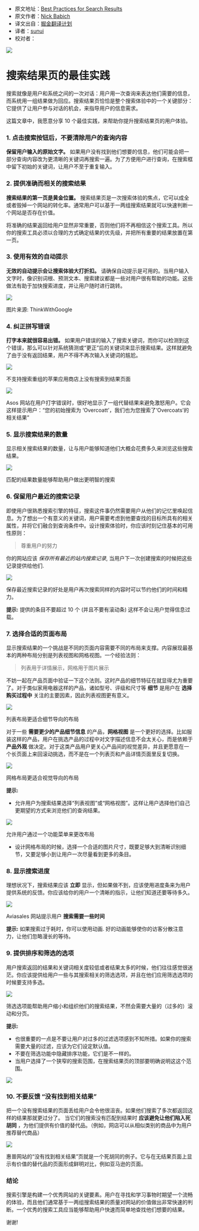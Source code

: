 * 原文地址：[Best Practices for Search Results](https://uxplanet.org/best-practices-for-search-results-1bbed9d7a311#.8pysknjlm)
* 原文作者：[Nick Babich](https://uxplanet.org/@101?source=post_header_lockup)
* 译文出自：[掘金翻译计划](https://github.com/xitu/gold-miner)
* 译者：[sunui](http://suncafe.cc)
* 校对者：

<img class="progressiveMedia-noscript js-progressiveMedia-inner" src="https://cdn-images-1.medium.com/max/800/1*HgoOq5VKfmNfswUF8GM7pg.jpeg">

# 搜索结果页的最佳实践 #

搜索就像是用户和系统之间的一次对话：用户用一次查询来表达他们需要的信息，而系统用一组结果做为回应。搜索结果页恰恰是整个搜索体验中的一个关键部分：它提供了让用户参与对话的机会，来指导用户的信息需求。

这篇文章中，我愿意分享 10 个最佳实践，来帮助你提升搜索结果页的用户体验。

### 1. 点击搜索按钮后，不要清除用户的查询内容 ###

**保留用户输入的原始文字。** 如果用户没有找到他们想要的信息，他们可能会把一部分查询内容改为更清晰的关键词再搜索一遍。为了方便用户进行查询，在搜索框中留下初始的关键词，让用户不至于重复输入。

### 2. 提供准确而相关的搜索结果 ###

**搜索结果的第一页是黄金位置。** 搜索结果页是一次搜索体验的焦点，它可以成全或者毁掉一个网站的转化率。通常用户可以基于一两组搜索结果就可以快速判断一个网站是否存在价值。

将准确的结果返回给用户显然非常重要，否则他们将不再相信这个搜索工具。所以你的搜索工具必须以合理的方式确定结果的优先级，并把所有重要的结果放置在第一页。

### 3. 使用有效的自动提示 ###

**无效的自动提示会让搜索体验大打折扣。** 请确保自动提示是可用的。当用户输入文字时，像识别词根、预测文本、搜索建议都是一些对用户很有帮助的功能。这些做法有助于加快搜索进度，并让用户随时进行跳转。

<img class="progressiveMedia-noscript js-progressiveMedia-inner" src="https://cdn-images-1.medium.com/max/800/1*AQFWWqXrznprydFeOL-axg.png">

图片来源: ThinkWithGoogle

### 4. 纠正拼写错误 ###

**打字本来就很容易出错。** 如果用户错误的输入了搜索关键词，而你可以检测到这个错误，那么可以针对系统猜测或“更正”后的关键词来显示搜索结果。这样就避免了由于没有返回结果，用户不得不再次输入关键词的尴尬。

<img class="progressiveMedia-noscript js-progressiveMedia-inner" src="https://cdn-images-1.medium.com/max/800/1*U3xATz5_lkAgYsjJXNlH7g.png">

不支持搜索重组的苹果应用商店上没有搜索到结果页面

<img class="progressiveMedia-noscript js-progressiveMedia-inner" src="https://cdn-images-1.medium.com/max/800/1*i0oGvymAq0dl7rhLjdLvug.png">

Asos 网站在用户打字错误时，很好地显示了一组代替结果来避免激怒用户。它会这样提示用户：“您的初始搜索为 ‘Overcoatt’，我们也为您搜索了‘Overcoats’的相关结果”

### 5. 显示搜索结果的数量 ###

显示相关搜索结果的数量，让与用户能够知道他们大概会花费多久来浏览这些搜索结果。

<img class="progressiveMedia-noscript js-progressiveMedia-inner" src="https://cdn-images-1.medium.com/max/800/1*WC83Jp1xpJtLdMbuc5hhiQ.png">

匹配的结果数量能够帮助用户做出更明智的搜索

### 6. 保留用户最近的搜索记录 ###

即使用户很熟悉搜索引擎的特征，搜索这件事仍然需要用户从他们的记忆里唤起信息。为了想出一个有意义的关键词，用户需要考虑到他要查找的目标所具有的相关属性，并将它们融合到查询条件中。设计搜索体验时，你应该时刻记住基本的可用性原则：  

> 尊重用户的努力

你的网站应该 *保存所有最近的站内搜索记录*, 当用户下一次创建搜索的时候把这些记录提供给他们.

<img class="progressiveMedia-noscript js-progressiveMedia-inner" src="https://cdn-images-1.medium.com/max/800/1*F5VdrzysdFsaIBLQqxJvdw.png">

保存最近搜索记录的好处是用户再次搜索同样的内容时可以节约他们的时间和精力。

**提示:** 提供的条目不要超过 10 个 (并且不要有滚动条) 这样不会让用户觉得信息过载。

### 7. 选择合适的页面布局 ###

显示搜索结果的一个挑战是不同的页面内容需要不同的布局来支撑。内容展现最基本的两种布局分别是列表视图和网格视图。一个经验法则：

> 列表用于详情展示，网格用于图片展示

不妨一起在产品页面中验证一下这个法则。这时产品的细节特征在就显得尤为重要了。对于类似家用电器这样的产品，诸如型号、评级和尺寸等 **细节** 是用户在 **选择购买过程中** 关注的主要因素，因此列表视图更有意义。

![](https://cdn-images-1.medium.com/max/800/1*K7ITLIzXP57remQneOi9nw.png)

列表布局更适合细节导向的布局

对于一些 **需要更少的产品细节信息** 的产品，**网格视图** 是一个更好的选择。比如服装这样的产品，用户在挑选产品的过程中对文字描述信息不会太关心，而是依赖于 **产品外观** 做决定。对于这类产品用户更关心产品间的视觉差异，并且更愿意在一个长页面上来回滚动挑选，而不是在一个列表页和产品详情页面里反复切换。

<img class="progressiveMedia-noscript js-progressiveMedia-inner" src="https://cdn-images-1.medium.com/max/800/1*HplfdblSUuoURLFBCEWDfg.png">

网格布局更适合视觉导向的布局

**提示:**

- 允许用户为搜索结果选择“列表视图”或“网格视图”。这样让用户选择他们自己更期望的方式来浏览他们的查询结果。

<img class="progressiveMedia-noscript js-progressiveMedia-inner" src="https://cdn-images-1.medium.com/max/800/1*ebjnL_m2ojhNM9duJac9qg.png">

允许用户通过一个功能菜单来更改布局

- 设计网格布局的时候，选择一个合适的图片尺寸，既要足够大到清晰识别细节，又要足够小到让用户一次尽量看到更多的条目。

### 8. 显示搜索进度 ###

理想状况下，搜索结果应该 **立即** 显示，但如果做不到，应该使用进度条来为用户提供系统的反馈。你应该给你的用户一个清晰的指示，让他们知道还要等待多久。

<img class="progressiveMedia-noscript js-progressiveMedia-inner" src="https://cdn-images-1.medium.com/max/800/1*SXF1nALfezQeQyYOSu1l-A.gif">

Aviasales 网站提示用户 **搜索需要一些时间**

**提示:** 如果搜索过于耗时，你可以使用动画. 好的动画能够使你的访客分散注意力，让他们忽略漫长的等待。

### 9. 提供排序和筛选的选项 ###

用户搜索返回的结果和关键词相关度较低或者结果太多的时候，他们往往感觉很迷茫。你应该提供给用户一些与其搜索相关的筛选选项，并且在他们应用筛选选项的时候要支持多选。

<img class="progressiveMedia-noscript js-progressiveMedia-inner" src="https://cdn-images-1.medium.com/max/800/1*sKSFUtpTpH1KH6rKtJrDYQ.png">

筛选选项能帮助用户缩小和组织他们的搜索结果，不然会需要大量的（过多的）滚动和分页。

**提示:**

- 也很重要的一点是不要让用户对过多的过滤选项感到不知所措。如果你的搜索需要大量的过滤，应该为它们设定默认值。
- 不要在筛选功能中隐藏排序功能，它们是不一样的。
- 当用户选择了一个狭窄的搜索范围，在搜索结果页的顶部要明确说明这这个范围。

<img class="progressiveMedia-noscript js-progressiveMedia-inner" src="https://cdn-images-1.medium.com/max/800/1*ScC1SnfDGtI6fZ6UUpvNPg.png">

### 10. 不要反馈 “没有找到相关结果” ###

把一个没有搜索结果的页面丢给用户会令他很沮丧。如果他们搜索了多次都返回这样的结果那就更过分了。 当它们的搜索没有匹配到结果时 **应该避免让他们陷入死胡同** ，为他们提供有价值的替代品。（例如，网店可以从相似类别的商品中为用户推荐替代商品）

<img class="progressiveMedia-noscript js-progressiveMedia-inner" src="https://cdn-images-1.medium.com/max/800/1*vWXgR6cGUC7oMrjGw1xwMg.png">

惠普网站的“没有找到相关结果”页就是一个死胡同的例子。它与在无结果页面上显示有价值的替代品的页面形成鲜明对比，例如亚马逊的页面。

### 结论 ###

搜索引擎是构建一个优秀网站的关键要素。用户在寻找和学习事物时期望一个流畅的体验，而且他们通常基于一两组搜索结果的质量对网站的价值做出非常快速的判断。一个优秀的搜索工具应当能够帮助用户快速而简单地查找他们想要的结果。

谢谢!
